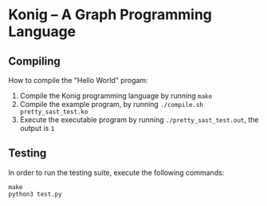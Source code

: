 # Konig – A Graph Programming Language

## Compiling

How to compile the "Hello World" progam:

1. Compile the Konig programming language by running `make`
2. Compile the example program, by running `./compile.sh pretty_sast_test.ko`
3. Execute the executable program by running `./pretty_sast_test.out`, the output is `1`

## Testing

In order to run the testing suite, execute the following commands:

```
make
python3 test.py
```